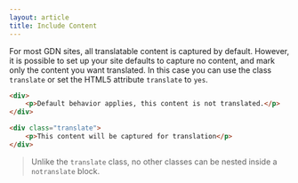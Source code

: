 ```yaml
---
layout: article
title: Include Content
---
```


For most GDN sites, all translatable content is captured by default. However, it is possible to set up your site defaults to capture no content, and mark only the content you want translated. In this case you can use the class `translate` or set the HTML5 attribute `translate` to `yes`.

~~~html
<div>
	<p>Default behavior applies, this content is not translated.</p>
</div>

<div class="translate">
	<p>This content will be captured for translation</p>
</div>
~~~

> Unlike the `translate` class, no other classes can be nested inside a `notranslate` block.